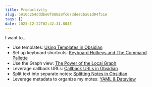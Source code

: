 ```yaml
---
title: Productivity
slug: b910c254dddbe0f88020fc673deecba61d94f51e
tags: []
date: 2023-12-22T02:42:31.804Z
---
```


I want to...

*   Use templates: [Using Templates in Obsidian](/posts/760291368fdef77872894cab886b0946c61b8242)
*   Set up keyboard shortcuts: [Keyboard Hotkeys and The Command Pallette](/posts/e40d6bfdef60da488e266f8b60208bab9fcf0c22)
*   Use the Graph view: [The Power of the Local Graph](/posts/d9827d29154e14aeedc4c1c39c8b4036abf81c1b)
*   Leverage callback URLs: [Callback URLs in Obsidian](/posts/0b83914c8badc93244d1e3ffb52c2d4eef9ee36a)
*   Split text into separate notes: [Splitting Notes in Obsidian](/posts/8f41ba3f737cfa1f1c2f778e70e11ca4202010e1)
*   Leverage metadata to organize my motes: [YAML & Dataview](/posts/b319b8a24052c047d9566769cfdb6317d9c36e20)
